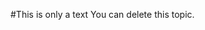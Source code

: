 <properties
    pageTitle="Test topoc - can delete when done" 
    description="test topic" 
    services="" 
    documentationCenter="Madeira"
    authors="edupont"
/>

#This is only a text
You can delete this topic.
